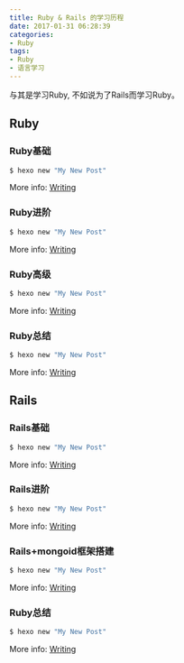 ```yaml
---
title: Ruby & Rails 的学习历程
date: 2017-01-31 06:28:39
categories:
- Ruby
tags:
- Ruby
- 语言学习
---
```


与其是学习Ruby, 不如说为了Rails而学习Ruby。

## Ruby

### Ruby基础

``` bash
$ hexo new "My New Post"
```

More info: [Writing](https://hexo.io/docs/writing.html)

### Ruby进阶

``` bash
$ hexo new "My New Post"
```

More info: [Writing](https://hexo.io/docs/writing.html)

### Ruby高级

``` bash
$ hexo new "My New Post"
```

More info: [Writing](https://hexo.io/docs/writing.html)

### Ruby总结

``` bash
$ hexo new "My New Post"
```

More info: [Writing](https://hexo.io/docs/writing.html)

## Rails

### Rails基础

``` bash
$ hexo new "My New Post"
```

More info: [Writing](https://hexo.io/docs/writing.html)

### Rails进阶

``` bash
$ hexo new "My New Post"
```

More info: [Writing](https://hexo.io/docs/writing.html)

### Rails+mongoid框架搭建

``` bash
$ hexo new "My New Post"
```

More info: [Writing](https://hexo.io/docs/writing.html)

### Ruby总结

``` bash
$ hexo new "My New Post"
```

More info: [Writing](https://hexo.io/docs/writing.html)
